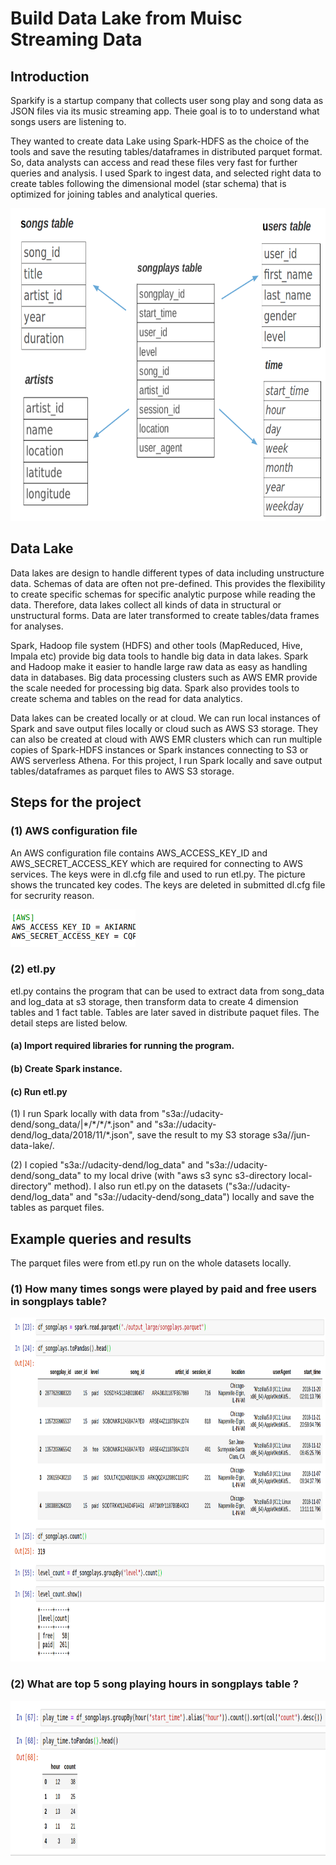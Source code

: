 # Build Data Lake from Muisc Streaming Data

## Introduction

Sparkify is a startup company that collects user song play and song data as JSON files via its music streaming app. Theie goal is to to understand what songs users are listening to.

They wanted to create data Lake using Spark-HDFS as the choice of the tools and save the resuting tables/dataframes in distributed parquet format. So, data analysts can access and read these files very fast for further queries and analysis. I used Spark to ingest data, and selected right data to create tables following the dimensional model (star schema) that is optimized for joining tables and analytical queries.

<img src="star_schema.png" style="width:600px;height:500px;">

## Data Lake

Data lakes are design to handle different types of data including unstructure data. Schemas of data are often not pre-defined. This provides the flexibility to create specific schemas for specific analytic purpose while reading the data. Therefore, data lakes collect all kinds of data in structural or unstructural forms. Data are later transformed to create tables/data frames for analyses.  

Spark, Hadoop file system (HDFS) and other tools (MapReduced, Hive, Impala etc) provide big data tools to handle big data in data lakes. Spark and Hadoop make it easier to handle large raw data as easy as handling data in databases. Big data processing clusters such as AWS EMR provide the scale needed for processing big data. Spark also provides tools to create schema and tables on the read for data analytics.  

Data lakes can be created locally or at cloud.  We can run local instances of Spark and save output files locally or cloud such as AWS S3 storage.  They can also be created at cloud with AWS EMR clusters which can run multiple copies of Spark-HDFS instances or Spark instances connecting to S3 or AWS serverless Athena. For this project, I run Spark locally and save output tables/dataframes as parquet files to AWS S3 storage.  

## Steps for the project 

### (1) AWS configuration file 

An AWS configuration file contains AWS_ACCESS_KEY_ID and AWS_SECRET_ACCESS_KEY which are required for connecting to AWS services.  The keys were in dl.cfg file and used to run etl.py.  The picture shows the truncated key codes. The keys are deleted in submitted dl.cfg file for secrurity reason.  

<img src="conf.png" style="width:200px;height:60px;">

### (2) etl.py

etl.py contains the program that can be used to extract data from song_data and log_data at s3 storage, then transform data to create 4 dimension tables and 1 fact table.  Tables are later saved in distribute paquet files.  The detail steps are listed below.

#### (a) Import required libraries for running the program.

#### (b) Create Spark instance. 

#### (c) Run etl.py 

(1) I run Spark locally with data from "s3a://udacity-dend/song_data/|*/\*/\*/\*.json" and "s3a://udacity-dend/log_data/2018/11/\*.json", save the result to my S3 storage s3a//jun-data-lake/. 

(2) I copied "s3a://udacity-dend/log_data" and "s3a://udacity-dend/song_data" to my local drive (with "aws s3 sync s3-directory local-directory" method).  I also run etl.py on the datasets ("s3a://udacity-dend/log_data" and "s3a://udacity-dend/song_data") locally and save the tables as parquet files. 


## Example queries and results

The parquet files were from etl.py run on the whole datasets locally.  

### (1) How many times songs were played by paid and free users in songplays table?   

<img src="songplays1.png" style="width:1000px;height:550px;">

### (2) What are top 5 song playing hours in songplays table ? 

<img src="songplays2.png" style="width:850px;height:250px;">
